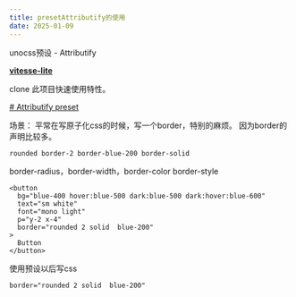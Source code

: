 ```yaml
---
title: presetAttributify的使用
date: 2025-01-09
---
```


unocss预设 - Attributify

 
**[vitesse-lite](https://github.com/antfu-collective/vitesse-lite)**

clone 此项目快速使用特性。

[# Attributify preset](https://unocss.dev/presets/attributify)

场景：
平常在写原子化css的时候，写一个border，特别的麻烦。
因为border的声明比较多。
```
rounded border-2 border-blue-200 border-solid
```
border-radius，border-width，border-color  border-style

```
<button  
  bg="blue-400 hover:blue-500 dark:blue-500 dark:hover:blue-600"  
  text="sm white"  
  font="mono light"  
  p="y-2 x-4"  
  border="rounded 2 solid  blue-200"  
>  
  Button  
</button>
```

使用预设以后写css

```
border="rounded 2 solid  blue-200"  
```